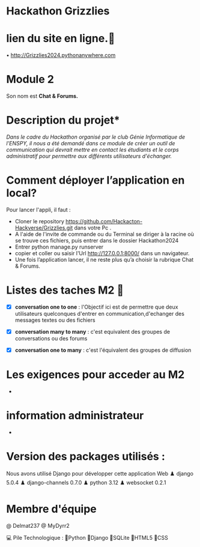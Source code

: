 # Hackathon Grizzlies

# lien du site en ligne.📌
•	http://Grizzlies2024.pythonanywhere.com

# Module 2
Son nom est **Chat & Forums.**

# Description du projet*
*Dans le cadre du Hackathon organisé par le club Génie Informatique de l'ENSPY, il nous a été demandé  dans ce module de créer un outil de communication qui devrait mettre en contact les étudiants et le corps administratif pour permettre aux différents utilisateurs d'échanger.*


# Comment déployer l’application en local?
Pour lancer l'appli, il faut :

- 	Cloner le repository https://github.com/Hackacton-Hackverse/Grizzlies.git dans votre Pc .
- 	A l'aide de l'invite de commande ou du Terminal se diriger à la racine où se trouve ces fichiers, puis entrer dans le dossier Hackathon2024
- 	Entrer python manage.py runserver
- 	copier et coller ou saisir l'Url http://127.0.0.1:8000/ dans un navigateur.
- 	Une fois l’application lancer, il ne reste plus qu’a choisir la rubrique Chat & Forums.

# Listes des taches M2	🧾
- [x] **conversation one to one** : l'Objectif ici est de permettre que deux utilisateurs quelconques d'entrer en communication,d'echanger des messages textes ou des fichiers
- [x] **conversation many to many** : c'est equivalent des groupes de conversations ou des forums
- [x] **conversation one to many** : c'est l'équivalent des groupes de diffusion


 # Les exigences pour acceder au M2
 - 

# information administrateur
- 

# Version des packages utilisés :
Nous avons utilisé Django pour développer cette application Web 
	♟️ django 5.0.4
	♟️ django-channels 0.7.0
	♟️ python 3.12
	♟️ websocket 0.2.1



# Membre d'équipe
@ Delmat237
@ MyDyrr2

💻 Pile Technologique :
	🗿Python 
 	🗿Django 
  	🗿SQLite 
    🗿HTML5 
    🗿CSS

